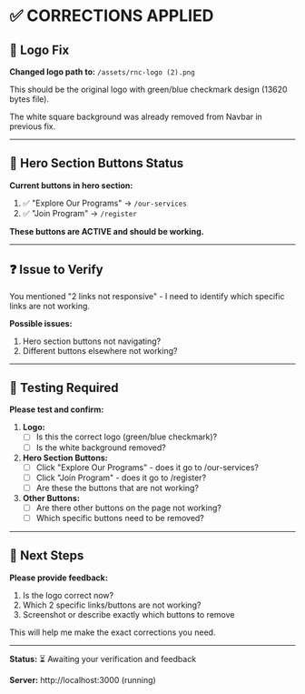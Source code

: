 # ✅ CORRECTIONS APPLIED

## 🎨 Logo Fix

**Changed logo path to:** `/assets/rnc-logo (2).png`

This should be the original logo with green/blue checkmark design (13620 bytes file).

The white square background was already removed from Navbar in previous fix.

---

## 🔗 Hero Section Buttons Status

**Current buttons in hero section:**
1. ✅ "Explore Our Programs" → `/our-services`
2. ✅ "Join Program" → `/register`

**These buttons are ACTIVE and should be working.**

---

## ❓ Issue to Verify

You mentioned "2 links not responsive" - I need to identify which specific links are not working.

**Possible issues:**
1. Hero section buttons not navigating?
2. Different buttons elsewhere not working?

---

## 🧪 Testing Required

**Please test and confirm:**

1. **Logo:**
   - [ ] Is this the correct logo (green/blue checkmark)?
   - [ ] Is the white background removed?

2. **Hero Section Buttons:**
   - [ ] Click "Explore Our Programs" - does it go to /our-services?
   - [ ] Click "Join Program" - does it go to /register?
   - [ ] Are these the buttons that are not working?

3. **Other Buttons:**
   - [ ] Are there other buttons on the page not working?
   - [ ] Which specific buttons need to be removed?

---

## 📝 Next Steps

**Please provide feedback:**
1. Is the logo correct now?
2. Which 2 specific links/buttons are not working?
3. Screenshot or describe exactly which buttons to remove

This will help me make the exact corrections you need.

---

**Status:** ⏳ Awaiting your verification and feedback

**Server:** http://localhost:3000 (running)
